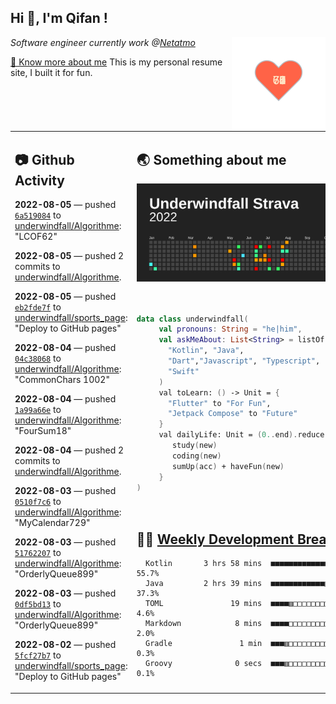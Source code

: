 <h2> Hi 👋, I'm Qifan ! </h2>
<a href="https://github.com/underwindfall/iBeats"><img align="right" width="150px" src="https://raw.githubusercontent.com/underwindfall/iBeats/main/files/heart.svg"/></a>
<p><em>Software engineer currently work @<a href="https://www.netatmo.com">Netatmo</a></em></p>
<p><a href="https://qifanyang.com/resume" target="_blank"> 🔭 Know more about me</a> This is my personal resume site, I built it for fun.</p>
<table><tr><td valign="top" rowspan="2">

 ## 📷 Github Activity
 <!-- githubActivity starts -->
  **2022-08-05** — pushed [`6a519084`](https://github.com/underwindfall/Algorithme/commit/6a519084bcd04fecff2984a4fa1d5c16b493666c) to [underwindfall/Algorithme](https://api.github.com/repos/underwindfall/Algorithme): "LCOF62"

  **2022-08-05** — pushed 2 commits to [underwindfall/Algorithme](https://api.github.com/repos/underwindfall/Algorithme).

  **2022-08-05** — pushed [`eb2fde7f`](https://github.com/underwindfall/sports_page/commit/eb2fde7fc52db7b304e5368e3c882382e60b5122) to [underwindfall/sports_page](https://api.github.com/repos/underwindfall/sports_page): "Deploy to GitHub pages"

  **2022-08-04** — pushed [`04c38068`](https://github.com/underwindfall/Algorithme/commit/04c38068ce4c308fb7ea0d5bb67cb772601647e9) to [underwindfall/Algorithme](https://api.github.com/repos/underwindfall/Algorithme): "CommonChars 1002"

  **2022-08-04** — pushed [`1a99a66e`](https://github.com/underwindfall/Algorithme/commit/1a99a66ea67a13ec73110d8661d9891c86dff642) to [underwindfall/Algorithme](https://api.github.com/repos/underwindfall/Algorithme): "FourSum18"

  **2022-08-04** — pushed 2 commits to [underwindfall/Algorithme](https://api.github.com/repos/underwindfall/Algorithme).

  **2022-08-03** — pushed [`0510f7c6`](https://github.com/underwindfall/Algorithme/commit/0510f7c6f2286a248157debc9065d63bf4146c6d) to [underwindfall/Algorithme](https://api.github.com/repos/underwindfall/Algorithme): "MyCalendar729"

  **2022-08-03** — pushed [`51762207`](https://github.com/underwindfall/Algorithme/commit/51762207dddd72c4f9b67ed6bebffb3be558d266) to [underwindfall/Algorithme](https://api.github.com/repos/underwindfall/Algorithme): "OrderlyQueue899"

  **2022-08-03** — pushed [`0df5bd13`](https://github.com/underwindfall/Algorithme/commit/0df5bd136477951a8141b605137c41f6fcd6b39a) to [underwindfall/Algorithme](https://api.github.com/repos/underwindfall/Algorithme): "OrderlyQueue899"

  **2022-08-02** — pushed [`5fcf27b7`](https://github.com/underwindfall/sports_page/commit/5fcf27b7d8b6188bbc9f90509ee6a30779e91f8f) to [underwindfall/sports_page](https://api.github.com/repos/underwindfall/sports_page): "Deploy to GitHub pages"
 <!-- githubActivity ends -->
 </td><td valign="top">

 ## 🌏 Something about me
 <!-- profile starts -->
 <a href="https://github.com/underwindfall" width="100%">
   <img src="https://github.com/underwindfall/GitHubPoster/blob/main/examples/strava.svg"/>
 </a>
 <br/>
 <br/>
 <br/>

 ```kotlin
 data class underwindfall(
      val pronouns: String = "he|him",
      val askMeAbout: List<String> = listOf(
        "Kotlin", "Java",
        "Dart","Javascript", "Typescript",
        "Swift"
      )
      val toLearn: () -> Unit = {
        "Flutter" to "For Fun",
        "Jetpack Compose" to "Future"
      }
      val dailyLife: Unit = (0..end).reduce { acc, new ->
         study(new)
         coding(new)
         sumUp(acc) + haveFun(new)
      }
 )
 ```
 <!-- profile ends -->
 </td></tr><tr><td valign="top">

 ## 🏊‍♂️ <a href="https://gist.github.com/underwindfall/377ee88ba1fabd1e93516e48ca9c61eb" target="_blank">Weekly Development Breakdown</a>
  <!-- codeTime starts -->
  ```text
    Kotlin       3 hrs 58 mins  ■■■■■■■■■■■■■■■■▦□□□□□□□  55.7%
    Java         2 hrs 39 mins  ■■■■■■■■■■■■▥□□□□□□□□□□□  37.3%
    TOML               19 mins  ■■■■▥□□□□□□□□□□□□□□□□□□□   4.6%
    Markdown            8 mins  ■■■■□□□□□□□□□□□□□□□□□□□□   2.0%
    Gradle               1 min  ■■■▥□□□□□□□□□□□□□□□□□□□□   0.3%
    Groovy              0 secs  ■■■▥□□□□□□□□□□□□□□□□□□□□   0.1%
  ```
  <!-- codeTime starts -->
  </td></tr></table>